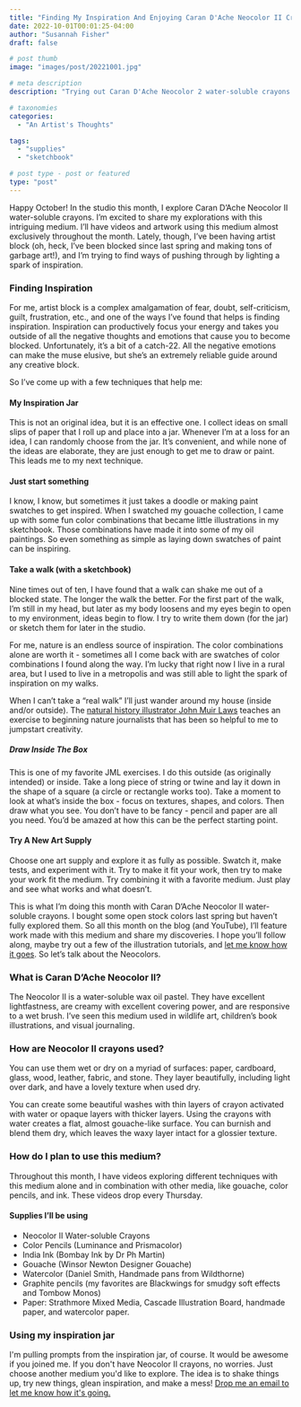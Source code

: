 ```yaml
---
title: "Finding My Inspiration And Enjoying Caran D'Ache Neocolor II Crayons"
date: 2022-10-01T00:01:25-04:00
author: "Susannah Fisher"
draft: false

# post thumb
image: "images/post/20221001.jpg"

# meta description
description: "Trying out Caran D'Ache Neocolor 2 water-soluble crayons for portraits and illustration projects in an attempt to get some inspiration and overcome art block."

# taxonomies
categories:
  - "An Artist's Thoughts"

tags:
  - "supplies"
  - "sketchbook"

# post type - post or featured
type: "post"
---
```


Happy October! In the studio this month, I explore Caran D’Ache Neocolor II water-soluble crayons. I’m excited to share my explorations with this intriguing medium. I’ll have videos and artwork using this medium almost exclusively throughout the month. Lately, though, I’ve been having artist block (oh, heck, I’ve been blocked since last spring and making tons of garbage art!), and I’m trying to find ways of pushing through by lighting a spark of inspiration.
<!--more-->

### Finding Inspiration
For me, artist block is a complex amalgamation of fear, doubt, self-criticism, guilt, frustration, etc., and one of the ways I’ve found that helps is finding inspiration. Inspiration can productively focus your energy and takes you outside of all the negative thoughts and emotions that cause you to become blocked. Unfortunately, it’s a bit of a catch-22. All the negative emotions can make the muse elusive, but she’s an extremely reliable guide around any creative block. 

So I’ve come up with a few techniques that help me:
#### My Inspiration Jar

This is not an original idea, but it is an effective one. I collect ideas on small slips of paper that I roll up and place into a jar. Whenever I’m at a loss for an idea, I can randomly choose from the jar. It’s convenient, and while none of the ideas are elaborate, they are just enough to get me to draw or paint. This leads me to my next technique.

#### Just start something
I know, I know, but sometimes it just takes a doodle or making paint swatches to get inspired. When I swatched my gouache collection, I came up with some fun color combinations that became little illustrations in my sketchbook. Those combinations have made it into some of my oil paintings. So even something as simple as laying down swatches of paint can be inspiring.

#### Take a walk (with a sketchbook)
Nine times out of ten, I have found that a walk can shake me out of a blocked state. The longer the walk the better. For the first part of the walk, I’m still in my head, but later as my body loosens and my eyes begin to open to my environment, ideas begin to flow. I try to write them down (for the jar) or sketch them for later in the studio.

For me, nature is an endless source of inspiration. The color combinations alone are worth it - sometimes all I come back with are swatches of color combinations I found along the way. I’m lucky that right now I live in a rural area, but I used to live in a metropolis and was still able to light the spark of inspiration on my walks.

When I can’t take a “real walk” I’ll just wander around my house (inside and/or outside). The <a href="https://johnmuirlaws.com/blog/" target="_blank">natural history illustrator John Muir Laws</a> teaches an exercise to beginning nature journalists that has been so helpful to me to jumpstart creativity.

##### Draw Inside The Box
This is one of my favorite JML exercises. I do this outside (as originally intended) or inside. Take a long piece of string or twine and lay it down in the shape of a square (a circle or rectangle works too). Take a moment to look at what’s inside the box - focus on textures, shapes, and colors. Then draw what you see. You don’t have to be fancy - pencil and paper are all you need. You’d be amazed at how this can be the perfect starting point.

#### Try A New Art Supply
Choose one art supply and explore it as fully as possible. Swatch it, make tests, and experiment with it. Try to make it fit your work, then try to make your work fit the medium. Try combining it with a favorite medium. Just play and see what works and what doesn’t. 

This is what I’m doing this month with Caran D’Ache Neocolor II water-soluble crayons. I bought some open stock colors last spring but haven’t fully explored them. So all this month on the blog (and YouTube), I’ll feature work made with this medium and share my discoveries. I hope you’ll follow along, maybe try out a few of the illustration tutorials, and [let me know how it goes](mailto:info@susannahfisher.art). So let’s talk about the Neocolors.

### What is Caran D’Ache Neocolor II?
The Neocolor II is a water-soluble wax oil pastel. They have excellent lightfastness, are creamy with excellent covering power, and are responsive to a wet brush. I’ve seen this medium used in wildlife art, children’s book illustrations, and visual journaling.

### How are Neocolor II crayons used?
You can use them wet or dry on a myriad of surfaces: paper, cardboard, glass, wood, leather, fabric, and stone. They layer beautifully, including light over dark, and have a lovely texture when used dry.

You can create some beautiful washes with thin layers of crayon activated with water or opaque layers with thicker layers. Using the crayons with water creates a flat, almost gouache-like surface. You can burnish and blend them dry, which leaves the waxy layer intact for a glossier texture.

### How do I plan to use this medium?
Throughout this month, I have videos exploring different techniques with this medium alone and in combination with other media, like gouache, color pencils, and ink. These videos drop every Thursday.

#### Supplies I’ll be using
* Neocolor II Water-soluble Crayons
* Color Pencils (Luminance and Prismacolor)
* India Ink (Bombay Ink by Dr Ph Martin)
* Gouache (Winsor Newton Designer Gouache)
* Watercolor (Daniel Smith, Handmade pans from Wildthorne)
* Graphite pencils (my favorites are Blackwings for smudgy soft effects and Tombow Monos)
* Paper: Strathmore Mixed Media, Cascade Illustration Board, handmade paper, and watercolor paper.

### Using my inspiration jar
I'm pulling prompts from the inspiration jar, of course. It would be awesome if you joined me. If you don't have Neocolor II crayons, no worries. Just choose another medium you'd like to explore. The idea is to shake things up, try new things, glean inspiration, and make a mess! [Drop me an email to let me know how it's going.](mailto:info@susannahfisher.art)